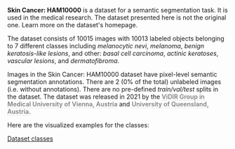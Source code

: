 **Skin Cancer: HAM10000** is a dataset for a semantic segmentation task. It is used in the medical research. The dataset presented here is not the original one. Learn more on the dataset's homepage.

The dataset consists of 10015 images with 10013 labeled objects belonging to 7 different classes including *melanocytic nevi*, *melanoma*, *benign keratosis-like lesions*, and other: *basal cell carcinoma*, *actinic keratoses*, *vascular lesions*, and *dermatofibroma*.

Images in the Skin Cancer: HAM10000 dataset have pixel-level semantic segmentation annotations. There are 2 (0% of the total) unlabeled images (i.e. without annotations). There are no pre-defined <i>train/val/test</i> splits in the dataset. The dataset was released in 2021 by the <span style="font-weight: 600; color: grey; border-bottom: 1px dashed #d3d3d3;">ViDIR Group in Medical University of Vienna, Austria</span> and <span style="font-weight: 600; color: grey; border-bottom: 1px dashed #d3d3d3;">University of Queensland, Austria</span>.

Here are the visualized examples for the classes:

[Dataset classes](https://github.com/dataset-ninja/skin-cancer-ham10000/raw/main/visualizations/classes_preview.webm)
